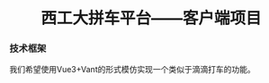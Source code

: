 <div style="text-align: center">
    <h1>
        西工大拼车平台——客户端项目
    </h1>
</div>

### 技术框架
我们希望使用Vue3+Vant的形式模仿实现一个类似于滴滴打车的功能。
